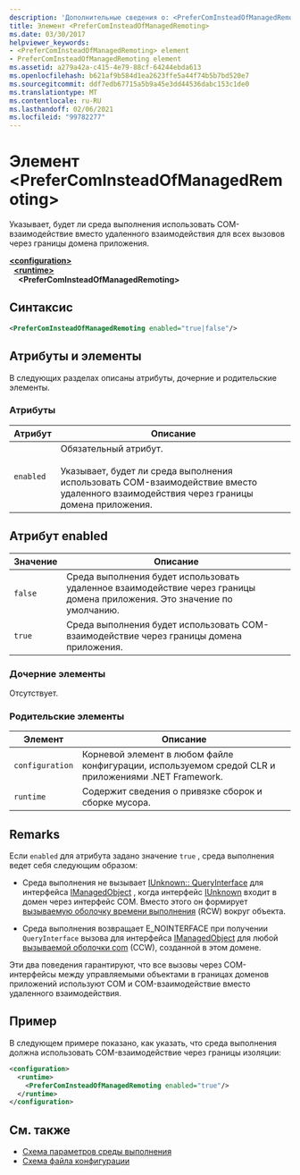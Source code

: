 ```yaml
---
description: 'Дополнительные сведения о: <PreferComInsteadOfManagedRemoting> element'
title: Элемент <PreferComInsteadOfManagedRemoting>
ms.date: 03/30/2017
helpviewer_keywords:
- <PreferComInsteadOfManagedRemoting> element
- PreferComInsteadOfManagedRemoting element
ms.assetid: a279a42a-c415-4e79-88cf-64244ebda613
ms.openlocfilehash: b621af9b584d1ea2623ffe5a44f74b5b7bd520e7
ms.sourcegitcommit: ddf7edb67715a5b9a45e3dd44536dabc153c1de0
ms.translationtype: MT
ms.contentlocale: ru-RU
ms.lasthandoff: 02/06/2021
ms.locfileid: "99782277"
---
```

# <a name="prefercominsteadofmanagedremoting-element"></a>Элемент \<PreferComInsteadOfManagedRemoting>

Указывает, будет ли среда выполнения использовать COM-взаимодействие вместо удаленного взаимодействия для всех вызовов через границы домена приложения.  
  
[**\<configuration>**](../configuration-element.md)\
&nbsp;&nbsp;[**\<runtime>**](runtime-element.md)\
&nbsp;&nbsp;&nbsp;&nbsp;**\<PreferComInsteadOfManagedRemoting>**  
  
## <a name="syntax"></a>Синтаксис  
  
```xml  
<PreferComInsteadOfManagedRemoting enabled="true|false"/>  
```  
  
## <a name="attributes-and-elements"></a>Атрибуты и элементы  

 В следующих разделах описаны атрибуты, дочерние и родительские элементы.  
  
### <a name="attributes"></a>Атрибуты  
  
|Атрибут|Описание|  
|---------------|-----------------|  
|`enabled`|Обязательный атрибут.<br /><br /> Указывает, будет ли среда выполнения использовать COM-взаимодействие вместо удаленного взаимодействия через границы домена приложения.|  
  
## <a name="enabled-attribute"></a>Атрибут enabled  
  
|Значение|Описание|  
|-----------|-----------------|  
|`false`|Среда выполнения будет использовать удаленное взаимодействие через границы домена приложения. Это значение по умолчанию.|  
|`true`|Среда выполнения будет использовать COM-взаимодействие через границы домена приложения.|  
  
### <a name="child-elements"></a>Дочерние элементы  

 Отсутствует.  
  
### <a name="parent-elements"></a>Родительские элементы  
  
|Элемент|Описание|  
|-------------|-----------------|  
|`configuration`|Корневой элемент в любом файле конфигурации, используемом средой CLR и приложениями .NET Framework.|  
|`runtime`|Содержит сведения о привязке сборок и сборке мусора.|  
  
## <a name="remarks"></a>Remarks  

 Если `enabled` для атрибута задано значение `true` , среда выполнения ведет себя следующим образом:  
  
- Среда выполнения не вызывает [IUnknown:: QueryInterface](/windows/win32/api/unknwn/nf-unknwn-iunknown-queryinterface(q)) для интерфейса [IManagedObject](../../../unmanaged-api/hosting/imanagedobject-interface.md) , когда интерфейс [IUnknown](/windows/win32/api/unknwn/nn-unknwn-iunknown) входит в домен через интерфейс COM. Вместо этого он формирует [вызываемую оболочку времени выполнения](../../../../standard/native-interop/runtime-callable-wrapper.md) (RCW) вокруг объекта.  
  
- Среда выполнения возвращает E_NOINTERFACE при получении `QueryInterface` вызова для интерфейса [IManagedObject](../../../unmanaged-api/hosting/imanagedobject-interface.md) для любой [вызываемой оболочки com](../../../../standard/native-interop/com-callable-wrapper.md) (CCW), созданной в этом домене.  
  
 Эти два поведения гарантируют, что все вызовы через COM-интерфейсы между управляемыми объектами в границах доменов приложений используют COM и COM-взаимодействие вместо удаленного взаимодействия.  
  
## <a name="example"></a>Пример  

 В следующем примере показано, как указать, что среда выполнения должна использовать COM-взаимодействие через границы изоляции:  
  
```xml  
<configuration>  
  <runtime>  
    <PreferComInsteadOfManagedRemoting enabled="true"/>  
  </runtime>  
</configuration>  
```  
  
## <a name="see-also"></a>См. также

- [Схема параметров среды выполнения](index.md)
- [Схема файла конфигурации](../index.md)
